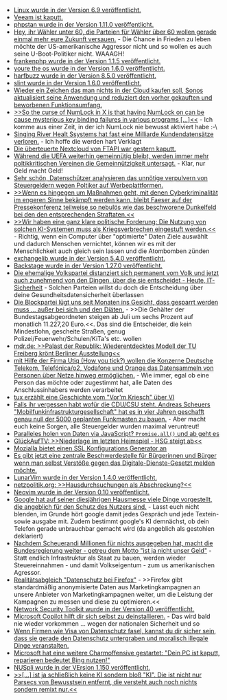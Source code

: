 * [Linux wurde in der Version 6.9 veröffentlicht.](https://lwn.net/Articles/972886/)
* [Veeam ist kaputt.](https://www.borncity.com/blog/2024/05/12/veeam-schwachstelle-cve-2024-29212-mai-2024/)
* [phpstan wurde in der Version 1.11.0 veröffentlicht.](https://github.com/phpstan/phpstan/releases/tag/1.11.0)
* [Hey, ihr Wähler unter 60, die Parteien für Wähler über 60 wollen gerade einmal mehr eure Zukunft versauen.](https://blog.fefe.de/?ts=98be1a8e) - Die Chance in Frieden zu leben möchte der US-amerikanische Aggressor nicht und so wollen es auch seine U-Boot-Politiker nicht. WAAAGH!
* [frankenphp wurde in der Version 1.1.5 veröffentlicht.](https://github.com/dunglas/frankenphp/releases/tag/v1.1.5)
* [youre the os wurde in der Version 1.6.0 veröffentlicht.](https://github.com/plbrault/youre-the-os/releases/tag/v1.6.0)
* [harfbuzz wurde in der Version 8.5.0 veröffentlicht.](https://github.com/harfbuzz/harfbuzz/releases/tag/8.5.0)
* [slint wurde in der Version 1.6.0 veröffentlicht.](https://github.com/slint-ui/slint/releases/tag/v1.6.0)
* [Wieder ein Zeichen das man nichts in der Cloud kaufen soll, Sonos aktualisiert seine Anwendung und reduziert den vorher gekauften und beworbenen Funktionsumfang.](https://www.borncity.com/blog/2024/05/14/update-der-sonos-lautsprecher-app-lscht-funktionen-mai-2024/)
* [>>So the curse of NumLock in X is that having NumLock on can be cause mysterious key binding failures in various programs [...]<<](https://utcc.utoronto.ca/~cks/space/blog/unix/XNumlockCurse) - Ich komme aus einer Zeit, in der ich NumLock nie bewusst aktiviert habe :-\
* [Singing River Healt Ssystems hat fast eine Milliarde Kundendatensätze verloren.](https://www.bleepingcomputer.com/news/security/singing-river-health-system-data-of-895-000-stolen-in-ransomware-attack/) - Ich hoffe die werden hart Verklagt
* [Die überteuerte Nextcloud von FTAPI war gestern kaputt.](https://www.borncity.com/blog/2024/05/14/ftapi-ausfall-am-14-mai-2024/)
* [Während die UEFA weiterhin gemeinnütig bleibt, werden immer mehr poltikkritischen Vereinen die Gemeinnützigkeit untersagt.](https://netzpolitik.org/2024/volksverpetzer-blog-gegen-desinformation-verliert-die-gemeinnuetzigkeit/) - Klar, nur Geld macht Geld!
* [Sehr schön, Datenschützer analysieren das unnötige verpulvern von Steuergeldern wegen Poltiker auf Werbeplattformen.](https://netzpolitik.org/2024/wahlkampf-olaf-scholz-und-die-auf-tiktok-herrschenden-datenschutzpraktiken/)
* [>>Wenn es hingegen um Maßnahmen geht, mit denen Cyberkriminalität im engeren Sinne bekämpft werden kann, bleibt Faeser auf der Pressekonferenz teilweise so nebulös wie das beschworene Dunkelfeld bei den den entsprechenden Straftaten.<<](https://netzpolitik.org/2024/bundeslagebild-cybercrime-alles-wie-immer-nur-schlimmer/)
* [>>Wir haben eine ganz klare politische Forderung: Die Nutzung von solchen KI-Systemen muss als Kriegsverbrechen eingestuft werden.<<](https://netzpolitik.org/2024/interview-mit-rainer-rehak-die-nutzung-solcher-ki-systeme-muss-als-kriegsverbrechen-eingestuft-werden/) - Richtig, wenn ein Computer über "optimierte" Daten Ziele auswählt und dadurch Menschen vernichtet, können wir es mit der Menschlichkeit auch gleich sein lassen und die Atombomben zünden
* [exchangelib wurde in der Version 5.4.0 veröffentlicht.](https://github.com/ecederstrand/exchangelib/releases/tag/v5.4.0)
* [Backstage wurde in der Version 1.27.0 veröffentlicht.](https://github.com/backstage/backstage/releases/tag/v1.27.0)
* [Die ehemalige Volkspartei distanziert sich permanent vom Volk und jetzt auch zunehmend von den Dingen, über die sie entscheidet - Heute, IT-Sicherheit](https://blog.fefe.de/?ts=98bd42d7) - Solchen Parteien willst du doch die Entscheidung über deine Gesundheitsdatensicherheit überlassen
* [Die Blockpartei lügt uns seit Monaten ins Gesicht, dass gesparrt werden muss ... außer bei sich und den Diäten.](https://blog.fefe.de/?ts=98bd930c) - >>Die Gehälter der Bundestagsabgeordneten steigen ab Juli um sechs Prozent auf monatlich 11.227,20 Euro.<<. Das sind die Entscheider, die kein Mindestlohn, gescheite Straßen, genug Polizei/Feuerwehr/Schulen/KiTa's etc. wollen
* [mdr.de: >>Palast der Republik: Wiederentdecktes Modell der TU Freiberg krönt Berliner Ausstellung<<](https://www.mdr.de/nachrichten/sachsen/chemnitz/freiberg/palast-der-republik-ausstellung-modell-freiberg-kultur-news-100.html)
* [mit Hilfe der Firma Utiq (How you tick?) wollen die Konzerne Deutsche Telekom, Telefónica/o2, Vodafone und Orange das Datensammeln von Personen über Netze hinweg ermöglichen.](https://netzpolitik.org/2024/neue-tracking-firma-utiq-wie-telekom-o2-und-vodafone-im-datengeschaeft-mitmischen/) - Wie immer, egal ob eine Person das möchte oder zugestimmt hat, alle Daten des Anschlussinhabers werden verarbeitet
* [tux erzählt eine Geschichte vom "Vor'm Kriesch" über VI](https://tuxproject.de/blog/2024/05/wie-ich-einmal-dem-historischen-vi-nachforschte-und-alle-davon-profitierten/)
* [Falls ihr vergessen habt wofür die CDU/CSU steht. Andreas Scheuers "Mobilfunkinfrastrukturgesellschaft" hat es in vier Jahren geschafft genau null der 5000 geplanten Funkmasten zu bauen.](https://netzpolitik.org/2024/digitales-scheitern-funklochamt-am-ende/) - Aber macht euch keine Sorgen, alle Steuergelder wurden maximal veruntreut!
* [Paralleles holen von Daten via JavaScript? `Promise.all()` und ab geht es](https://martinfowler.com/articles/data-fetch-spa.html#ImplementTheFriendsList)
* [GlückAufTV: >>Niederlage im letzten Heimspiel - HSG steigt ab<<](https://www.youtube.com/watch?v=k_tMZOnuybg)
* [Mozialla bietet einen SSL Konfigurations Generator an](https://ssl-config.mozilla.org/)
* [Es gibt jetzt eine zentrale Beschwerdestelle für Bürgerinnen und Bürger wenn man selbst Verstöße gegen das Digitale-Dienste-Gesetzt melden möchte.](https://netzpolitik.org/2024/digitale-dienste-gesetz-hier-kannst-du-dich-beschweren/)
* [LunarVim wurde in der Version 1.4.0 veröffentlicht.](https://github.com/LunarVim/LunarVim/releases/tag/1.4.0)
* [netzpolitik.org: >>Hausdurchsuchungen als Abschreckung?<<](https://cloud.bazzline.net/index.php/apps/news/#/unread)
* [Neovim wurde in der Version 0.10 veröffentlicht.](https://lwn.net/Articles/973917/)
* [Google hat auf seiner diesjährigen Hausmesse viele Dinge vorgestellt, die angeblich für den Schutz des Nutzers sind.](https://netzpolitik.org/2024/client-side-scanning-google-will-vor-telefonbetrug-warnen/) - Lasst euch nicht blenden, im Grunde hört google damit jedes Gespräch und jede Textein- sowie ausgabe mit. Zudem bestimmt google's KI demnächst, ob dein Telefon gerade unbrauchbar gemacht wird (da angeblich als gestohlen deklariert)
* [Nachdem Scheuerandi Millionen für nichts ausgegeben hat, macht die Bundesregierung weiter - getreu dem Motto "ist ja nicht unser Geld"](https://netzpolitik.org/2024/mindestversorgung-mit-internet-starlink-soll-angeblich-deutsche-breitbandluecken-schliessen/) - Statt endlich Infrastruktur als Staat zu bauen, werden wieder Steuereinnahmen - und damit Volkseigentum - zum us amerikanischen Agressor.
* [Realitätsabgleich "Datenschutz bei Firefox"](https://www.kuketz-blog.de/firefox-weshalb-man-librewolf-und-andere-forks-bevorzugen-sollte/) - >>Firefox gibt standardmäßig anonymisierte Daten aus Marketingkampagnen an unsere Anbieter von Marketingkampagnen weiter, um die Leistung der Kampagnen zu messen und diese zu optimieren.<<
* [Network Security Toolkit wurde in der Version 40 veröffentlicht.](https://www.networksecuritytoolkit.org/nst/index.html)
* [Microsoft Copilot hilft dir sich selbst zu deinstallieren.](https://blog.fefe.de/?ts=98b897e0) - Das wird bald nie wieder vorkommen ... wegen der nationalen Sicherheit und so
* [Wenn Firmen wie Visa von Datenschutz fasel, kannst du dir sicher sein, dass sie gerade den Datenschutz untergraben und moralisch illegale Dinge veranstalten.](https://blog.fefe.de/?ts=98b894c3)
* [Microsoft hat eine weitere Charmoffensive gestartet: "Dein PC ist kaputt, reparieren bedeutet Bing nutzen!"](https://blog.fefe.de/?ts=98b891ae)
* [NUSpli wurde in der VErsion 1.150 veröffentlicht.](https://github.com/V10lator/NUSspli/releases/tag/v1.150)
* [>>[...] ist ja schließlich keine KI sondern bloß "KI". Die ist nicht nur Parsecs von Bewusstsein entfernt, die versteht auch noch nichts sondern remixt nur.<<](https://blog.fefe.de/?ts=98b60ddb)
